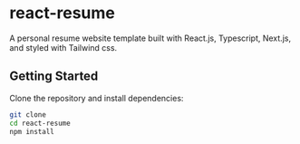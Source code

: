 # react-resume
A personal resume website template built with React.js, Typescript, Next.js, and styled with Tailwind css.

## Getting Started

Clone the repository and install dependencies:

```bash
git clone
cd react-resume
npm install
```

